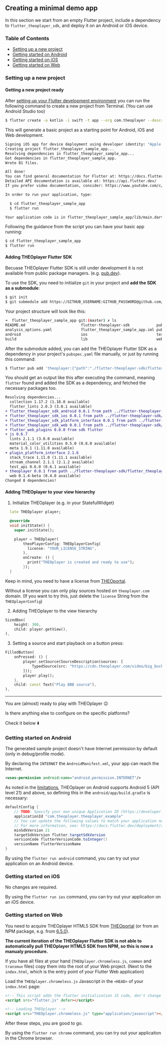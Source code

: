 ## Creating a minimal demo app

In this section we start from an empty Flutter project, include a dependency to `flutter_theoplayer_sdk`, and deploy it on an Android or iOS device.

### Table of Contents
- [Setting up a new project](#setting-up-a-new-project)
- [Getting started on Android](#getting-started-on-android)
- [Getting started on iOS](#getting-started-on-ios)
- [Getting started on Web](#getting-started-on-web)


### Setting up a new project

#### Getting a new project ready
After [setting up your Flutter development environment](https://docs.flutter.dev/get-started/install) you can run the following command to create a new project from Terminal. (You can use Android Studio too)

```bash
$ flutter create -a kotlin -i swift -t app --org com.theoplayer --description "New THEOplayer project" --project-name "flutter_theoplayer_sample_app" --platform web,ios,android flutter_theoplayer_sample_app
```

This will generate a basic project as a starting point for Android, iOS and Web development.

```bash
Signing iOS app for device deployment using developer identity: "Apple Development: XXXXXXXXXXX"
Creating project flutter_theoplayer_sample_app...
Resolving dependencies in flutter_theoplayer_sample_app... 
Got dependencies in flutter_theoplayer_sample_app.
Wrote 81 files.

All done!
You can find general documentation for Flutter at: https://docs.flutter.dev/
Detailed API documentation is available at: https://api.flutter.dev/
If you prefer video documentation, consider: https://www.youtube.com/c/flutterdev

In order to run your application, type:

  $ cd flutter_theoplayer_sample_app
  $ flutter run

Your application code is in flutter_theoplayer_sample_app/lib/main.dart.
```

Following the guidance from the script you can have your basic app running:

```bash
$ cd flutter_theoplayer_sample_app
$ flutter run
```

#### Adding THEOplayer Flutter SDK
Becuase THEOplayer Flutter SDK is still under development it is not available from public package managers. (e.g. [pub.dev](https://pub.dev)).

To use the SDK, you need to initialize `git` in your project and **add the SDK as a submodule**:

```bash
$ git init
$ git submodule add https://GITHUB_USERNAME:GITHUB_PASSWORD@github.com/THEOplayer/flutter-theoplayer-sdk-eap flutter-theoplayer-sdk
```

Your project structure will look like this:
```bash
➜  flutter_theoplayer_sample_app git:(master) ✗ ls
README.md                         flutter-theoplayer-sdk            pubspec.lock
analysis_options.yaml             flutter_theoplayer_sample_app.iml pubspec.yaml
android                           ios                               test
build                             lib                               web

```

After the submodule added, you can add the THEOplayer Flutter SDK as a dependency in your project's `pubspec.yaml` file manually, or just by running this command:

```bash
$ flutter pub add 'theoplayer:{"path":"./flutter-theoplayer-sdk/flutter_theoplayer_sdk"}' --directory .
```

You should get an output like this after executing the command, meaning `flutter` found and added the SDK as a dependency, and fetched the necessary packages too.

```diff
Resolving dependencies... 
  collection 1.17.2 (1.18.0 available)
  flutter_lints 2.0.3 (3.0.1 available)
+ flutter_theoplayer_sdk_android 0.0.1 from path ../flutter-theoplayer-sdk/flutter_theoplayer_sdk_android
+ flutter_theoplayer_sdk_ios 0.0.1 from path ../flutter-theoplayer-sdk/flutter_theoplayer_sdk_ios
+ flutter_theoplayer_sdk_platform_interface 0.0.1 from path ../flutter-theoplayer-sdk/flutter_theoplayer_sdk_platform_interface
+ flutter_theoplayer_sdk_web 0.0.1 from path ../flutter-theoplayer-sdk/flutter_theoplayer_sdk_web
+ flutter_web_plugins 0.0.0 from sdk flutter
+ js 0.6.7
  lints 2.1.1 (3.0.0 available)
  material_color_utilities 0.5.0 (0.8.0 available)
  meta 1.9.1 (1.11.0 available)
+ plugin_platform_interface 2.1.6
  stack_trace 1.11.0 (1.11.1 available)
  stream_channel 2.1.1 (2.1.2 available)
  test_api 0.6.0 (0.6.1 available)
+ theoplayer 0.0.1 from path ../flutter-theoplayer-sdk/flutter_theoplayer_sdk
  web 0.1.4-beta (0.4.0 available)
Changed 8 dependencies!
```

#### Adding THEOplayer to your view hierarchy

1. Initialize THEOplayer (e.g. in your StatefulWidget)
```dart
  late THEOplayer player;

  @override
  void initState() {
    super.initState();

    player = THEOplayer(
        theoPlayerConfig: THEOplayerConfig(
          license: "YOUR_LICENSE_STRING",
        ),
        onCreate: () {
          print("THEOplayer is created and ready to use");
        });
  }
```
Keep in mind, you need to have a license from [THEOportal](https://portal.theoplayer.com).

Without a license you can only play sources hosted on `theoplayer.com` domain. (If you want to try this, just delete the `license` String from the `THEOplayerConfig`)

2. Adding THEOplayer to the view hierarchy

```dart
SizedBox(
    height: 300,
    child: player.getView(),
),
```

3. Setting a source and start playback on a button press:

```dart
FilledButton(
    onPressed: () {
        player.setSource(SourceDescription(sources: [
            TypedSource(src: "https://cdn.theoplayer.com/video/big_buck_bunny/big_buck_bunny.m3u8"),
        ]));
        player.play();
    },
    child: const Text("Play BBB source"),
),
```

---
You are (almost) ready to play with THEOplayer 😉


Is there anything else to configure on the specific platforms?

Check it below ⬇️

### Getting started on Android

The generated sample project doesn't have Internet permission by default (only in debug/profile mode).

By declaring the `INTERNET` the `AndroidManifest.xml`, your app can reach the Internet.
```xml
<uses-permission android:name="android.permission.INTERNET"/>
```

As noted in the [limitations](./limitations.md), THEOplayer on Android supports Android 5 (API level 21) and above, so defining this in the `android/app/build.gradle` is necessary:
```java
defaultConfig {
    // TODO: Specify your own unique Application ID (https://developer.android.com/studio/build/application-id.html).
    applicationId "com.theoplayer.theoplayer_example"
    // You can update the following values to match your application needs.
    // For more information, see: https://docs.flutter.dev/deployment/android#reviewing-the-gradle-build-configuration.
    minSdkVersion 21
    targetSdkVersion flutter.targetSdkVersion
    versionCode flutterVersionCode.toInteger()
    versionName flutterVersionName
}
```

By using the `flutter run android` command, you can try out your application on an Android device.

### Getting started on iOS

No changes are required.

By using the `flutter run ios` command, you can try out your applicaiton on an iOS device.

### Getting started on Web

You need to acquire THEOplayer HTML5 SDK from [THEOportal](https://portal.theoplayer.com/) (or from an NPM package, e.g. from [6.5.0](https://registry.npmjs.org/theoplayer/-/theoplayer-6.5.0.tgz)).

**The current iteration of the THEOplayer Flutter SDK is not able to automatically pull THEOplayer HTML5 SDK from NPM, so this is now a manualy procedure.**

If you have all files at your hand (`THEOplayer.chromeless.js`, `common` and `transmux` files) copy them into the root of your Web project. (Next to the `index.html`, which is the entry point of your Flutter Web application)

Load the `THEOplayer.chromeless.js` Javascript in the `<HEAD>` of your `index.html` page:

```html
<!-- This script adds the flutter initialization JS code, don't change it -->
<script src="flutter.js" defer></script>

<!-- Loading THEOplayer -->
<script src="THEOplayer.chromeless.js" type="application/javascript"></script>
```

After these steps, you are good to go.

By using the `flutter run chrome` command, you can try out your applicaiton in the Chrome browser.